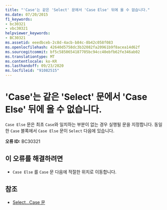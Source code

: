 ```yaml
---
title: "'Case'는 같은 'Select' 문에서 'Case Else' 뒤에 올 수 없습니다."
ms.date: 07/20/2015
f1_keywords:
- bc30321
- vbc30321
helpviewer_keywords:
- BC30321
ms.assetid: eeedbceb-2c8d-4acb-b84c-8b42c058f083
ms.openlocfilehash: 42640d5758dc3b32082fa20961b9f8acea14d62f
ms.sourcegitcommit: bf5c5850654187705bc94cc40ebfb62fe346ab02
ms.translationtype: MT
ms.contentlocale: ko-KR
ms.lasthandoff: 09/23/2020
ms.locfileid: "91082515"
---
```

# <a name="case-cannot-follow-a-case-else-in-the-same-select-statement"></a>'Case'는 같은 'Select' 문에서 'Case Else' 뒤에 올 수 없습니다.

`Case Else` 문은 최초 `Case`와 일치하는 부분이 없는 경우 실행될 문을 지정합니다. 동일한 `Case` 블록에서 `Case Else` 문이 `Select` 다음에 있습니다.  
  
 **오류 ID:** BC30321  
  
## <a name="to-correct-this-error"></a>이 오류를 해결하려면  
  
- `Case Else` 를 `Case` 문 다음에 적절한 위치로 이동합니다.  
  
## <a name="see-also"></a>참조

- [Select...Case 문](../language-reference/statements/select-case-statement.md)
